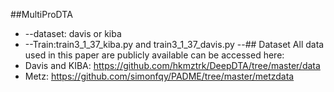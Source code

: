 ##MultiProDTA

  - --dataset: davis or kiba
  - --Train:train3_1_37_kiba.py and  train3_1_37_davis.py
 --## Dataset
All data used in this paper are publicly available can be accessed here:  
- Davis and KIBA: https://github.com/hkmztrk/DeepDTA/tree/master/data  
- Metz:  https://github.com/simonfqy/PADME/tree/master/metzdata
